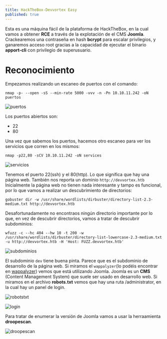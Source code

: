 ```yaml
---
title: HackTheBox-Devvortex Easy
published: true
---
```

Esta es una máquina fácil de la plataforma de HackTheBox, en la cual vamos a obtener **RCE** a través de la explotación de el CMS **Joomla**.
Crackearemos una contraseña en hash **bcrypt** para escalar privilegios, y ganaremos acceso root gracias a la capacidad de ejecutar el binario **apport-cli** 
con privilegio de superusuario.

# Reconocimiento
Empezamos realizando un escaneo de puertos con el comando: 
```
nmap -p- --open -sS --min-rate 5000 -vvv -n -Pn 10.10.11.242 -oN puertos
```
![puertos](https://github.com/UpanaH4ck/upanah4ck.github.io/tree/master/assets/devvortex/puertos.png)

Los puertos abiertos son:
- 22
- 80

Una vez que sabemos los puertos, hacemos otro escaneo para ver los servicios que corren en los mismos:

```
nmap -p22,80 -sCV 10.10.11.242 -oN services
```
![servicios](https://github.com/UpanaH4ck/upanah4ck.github.io/tree/master/assets/devvortex/servicios.png)

Tenemos el puerto 22(ssh) y el 80(http). Lo que significa que hay una página web.
También nos reporta un dominio `http://devvortex.htb`
Inicialmente la página web no tienen nada interesante y tampo es funcional, por lo que vamos a realizar un descubrimiento de directorios:

```
gobuster dir -w /usr/share/wordlists/dirbuster/directory-list-2.3-medium.txt http://devvortex.htb
```
Desafortunadamente no encontraos ningún directorio importante por lo que, en vez de descubrir directorios, vamos a tratar de descubrir subdominios:

```
wfuzz -c --hc 404 --hw 10 -t 200 -w /usr/share/wordlists/dirbuster/directory-list-lowercase-2.3-medium.txt -u http://devvortex.htb -H 'Host: FUZZ.devvortex.htb'
```
![subdominios](https://github.com/UpanaH4ck/upanah4ck.github.io/tree/master/assets/devvortex/subdominio.png)

El subdominio `dev` tiene buena pinta. Parece que es el subdominio de desarrollo de la página web. Si miramos el `wappalyzer`(lo podéis encontrar en [wappalyzer](https://addons.mozilla.org/es/firefox/addon/wappalyzer/)) vemos que está utilizando Joomla.
Joomla es un **CMS** (Content Management System) que suele ser usado en desarrollo web.
Si miramos en el archivo **robots.txt** vemos que hay una ruta /administrator, en la cual hay un panel de login.

![robotstxt](https://github.com/UpanaH4ck/upanah4ck.github.io/tree/master/assets/devvortex/robotstxt.png)

![login](https://github.com/UpanaH4ck/upanah4ck.github.io/tree/master/assets/devvortex/login.png)

Para tratar de enumerar la versión de Joomla vamos a usar la herraamienta **droopescan**.

![droopescan](https://github.com/UpanaH4ck/upanah4ck.github.io/tree/master/assets/devvortex/droopescan.png)
